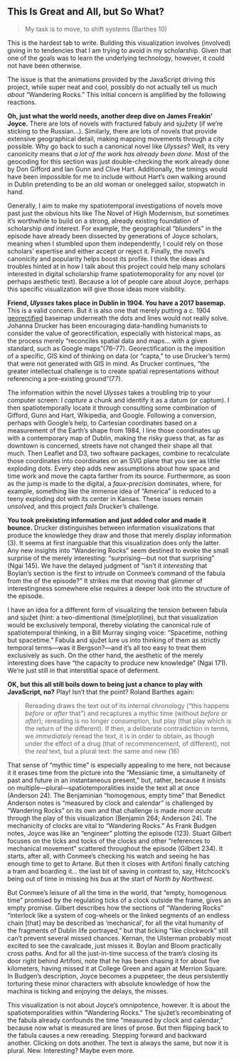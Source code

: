 ## This Is Great and All, but So What?

>My task is to move, to shift systems (Barthes 10)

This is the hardest tab to write. Building this visualization
involves (involved) giving in to tendencies that I am trying to avoid in my
scholarship. Given that one of the goals was to learn the underlying
technology, however, it could not have been otherwise.

The issue is that the animations provided by the JavaScript driving this project,
while super neat and cool, possibly do not actually tell us much _about_
“Wandering Rocks.” This initial concern is amplified by the following
reactions.

**Oh, just what the world needs, another deep dive on James Freakin’ Joyce.**
    There are lots of novels with fractured fabuly and sjužety (if we’re
    sticking to the Russian…). Similarly, there are lots of novels that provide
    extensive geographical detail, making mapping movements through a city
    possible. Why go back to such a canonical novel like _Ulysses_? Well, its
    very canonicity means that _a lot of the work has already been done_. Most
    of the geocoding for this section was just double-checking the work already
    done by Don Gifford and Ian Gunn and Clive Hart. Additionally, the timings
    would have been impossible for me to include without Hart’s own walking
    around in Dublin pretending to be an old woman or onelegged sailor,
    stopwatch in hand. 
    
Generally, I aim to make my spatiotemporal investigations of novels move past
just the obvious hits like The Novel of High Modernism, but sometimes it’s
worthwhile to build on a strong, already existing foundation of scholarship
_and_ interest. For example, the geographical “blunders” in the episode have
already been dissected by generations of Joyce scholars, meaning when I
stumbled upon them independently, I could rely on those scholars’ expertise and
either accept or reject it. Finally, the novel’s canonicity  and popularity
helps boost its profile. I think the ideas and troubles hinted at in how I talk
about this project could help many scholars interested in digital scholarship
frame spatiotemoporality for any novel (or perhaps aesthetic text). Because a
lot of people care about Joyce, perhaps this specific visualization will give
those ideas more visibility.

**Friend, _Ulysses_ takes place in Dublin in 1904. You have a 2017 basemap.**
    This is a valid concern. But it is also one that merely putting a c. 1904
    [georectified](http://support.esri.com/other-resources/gis-dictionary/term/georectification)
    basemap underneath the dots and lines would not really solve.  Johanna
    Drucker has been encouraging data-handling humanists to consider the value
    of georectification, especially with historical maps, as the process merely
    “reconciles spatial data and maps… with a given standard, such as Google
    maps”(76–77). Georectification is the imposition of a specific, GIS kind of
    thinking on data (or “capta,” to use Drucker’s term) that were not generated
    with GIS in mind. As Drucker continues, “the greater intellectual challenge
    is to create spatial representations without referencing a pre-existing
    ground”(77). 
    
The information within the novel _Ulysses_ takes a troubling trip to your
computer screen: I _capture_ a chunk and identify it as a datum (or captum). I
then spatiotemporally locate it through consulting some combination of Gifford,
Gunn and Hart, Wikipedia, and Google. Following a conversion, perhaps with
Google’s help, to Cartesian coordinates based on a measurement of the Earth’s
shape from 1984, I line those coordinates up with a contemporary map of Dublin,
making the risky guess that, as far as downtown is concerned, streets have not
changed their shape all that much. Then Leaflet and D3, two software packages,
combine to recalculate those coordinates into coordinates on an SVG plane that
you see as little exploding dots. Every step adds new assumptions about how
space and time work and move the capta farther from its source.  Furthermore,
as soon as the jump is made to the digital, a _faux-precision_ dominates, where,
for example, something like the immense idea of “America” is reduced to a teeny
exploding dot with its center in Kansas. These issues remain _unsolved_, and
this project _fails_ Drucker’s challenge.

**You took preëxisting information and just added color and made it bounce.**
    Drucker distinguishes between information visualizations that produce the
    knowledge they draw and those that merely display information (3). It seems
    at first inarguable that this visualization does only the latter. Any new
    insights into “Wandering Rocks” seem destined to evoke the small surprise
    of the merely interesting: “surprising—but not that surprising” (Ngai 145).
    We have the delayed judgment of “isn’t it _interesting_ that Boylan’s
    section is the first to intrude on Conmee’s command of the fabula from the
    of the episode?” It strikes me that moving that glimmer of interestingness
    somewhere else requires a deeper look into the structure of the episode. 
    
I have an idea for a different form of visualizing the tension between fabula
and sjužet (hint: a two-dimentional (time|plot)line), but that visualization
would be exclusively temporal, thereby violating the canonical rule of
spatiotemporal thinking, in a Bill Murray singing voice: “Spacetime, nothing
but spacetime.” Fabula and sjužet lure us into thinking of them as strictly
temporal terms—was it Bergson?—and it’s all too easy to treat them exclusively
as such. On the other hand, the aesthetic of the merely interesting does have
“the capacity to produce new knowledge” (Ngai 171). We’re just still in that
interstitial space of deferment.

**OK, but this all still boils down to being just a chance to play with
    JavaScript, no?** Play! Isn’t that the point? Roland Barthes again:

> Rereading draws the text out of its internal chronology (“this happens
> _before_ or _after_ that”) and recaptures a mythic time (without _before_ or
> _after_); rereading is no longer consumption, but play (that play which is
> the return of the different). If then, a deliberate contradiction in terms,
> we _immediately_ reread the text, it is in order to obtain, as though under
> the effect of a drug (that of recommencement, of different), not the _real_
> text, but a plural text: the same and new (16)

That sense of “mythic time” is especially appealing to me here, not because it
it erases time from the picture into the “Messianic time, a simultaneity of
past and future in an instantaneous present,” but, rather, because it insists
on multiple—plural—spatiotemporalities inside the text all at once (Anderson
24). The Benjaminian “homogenous, empty time” that Benedict Anderson notes is
“measured by clock and calendar” is challenged by “Wandering Rocks” on its own
and that challenge is made _more acute_ through the play of this visualization
(Benjamin 264; Anderson 24). The mechanicity of clocks are vital to “Wandering
Rocks.” As Frank Budgen notes, Joyce was like an “engineer” plotting the
episode (123). Stuart Gilbert focuses on the ticks and tocks of the clocks and
other “references to mechanical movement” scattered throughout the episode
(Gilbert 234). It starts, after all, with Conmee’s checking his watch and
seeing he has enough time to get to Artane. But then it closes with Artifoni
finally catching a tram and boarding it… the last bit of saving in contrast to,
say, Hitchcock’s being out of time in missing his bus at the start of _North by
Northwest_.

But Conmee’s leisure of all the time in the world, that “empty, homogenous
time” promised by the regulating ticks of a clock outside the frame, gives an
empty promise. Gilbert describes how the sections of “Wandering Rocks”
“interlock like a system of cog-wheels or the linked segments of an endless
chain [that] may be described as ‘mechanical’, for all the vital humanity of
the fragments of Dublin life portrayed,” but that ticking “like clockwork”
still can’t prevent several missed chances. Kernan, the Ulsterman probably most
excited to see the cavalcade, just misses it. Boylan and Bloom practically
cross paths. And for all the just-in-time success of the tram’s closing its
door right behind Artifoni, note that he has been chasing it for about five
kilometers, having missed it at College Green and again at Merrion Square.  In
Budgen’s description, Joyce becomes a puppeteer, the deus persistently
torturing these minor characters with absolute knowledge of how the machina is
ticking and enjoying the delays, the misses.

This visualization is not about Joyce’s omnipotence, however. It is about the
spatiotemporalities within “Wandering Rocks.” The sjužet’s recombinating of the
fabula already confounds the time “measured by clock and calendar,” because now
what is measured are lines of prose. But then flipping back to the fabula
causes a new rereading. Stepping forward and backward another. Clicking on dots
another. The text is always the same, but now it is plural. New. Interesting?
Maybe even more.
